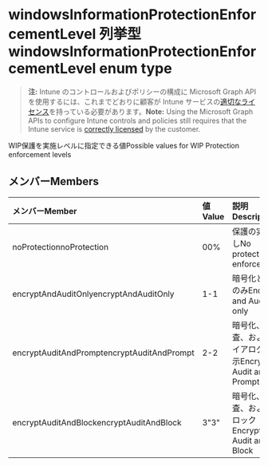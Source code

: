 # <a name="windowsinformationprotectionenforcementlevel-enum-type"></a><span data-ttu-id="0c787-101">windowsInformationProtectionEnforcementLevel 列挙型</span><span class="sxs-lookup"><span data-stu-id="0c787-101">windowsInformationProtectionEnforcementLevel enum type</span></span>

> <span data-ttu-id="0c787-102">**注:** Intune のコントロールおよびポリシーの構成に Microsoft Graph API を使用するには、これまでどおりに顧客が Intune サービスの[適切なライセンス](https://go.microsoft.com/fwlink/?linkid=839381)を持っている必要があります。</span><span class="sxs-lookup"><span data-stu-id="0c787-102">**Note:** Using the Microsoft Graph APIs to configure Intune controls and policies still requires that the Intune service is [correctly licensed](https://go.microsoft.com/fwlink/?linkid=839381) by the customer.</span></span>

<span data-ttu-id="0c787-103">WIP保護を実施レベルに指定できる値</span><span class="sxs-lookup"><span data-stu-id="0c787-103">Possible values for WIP Protection enforcement levels</span></span>
## <a name="members"></a><span data-ttu-id="0c787-104">メンバー</span><span class="sxs-lookup"><span data-stu-id="0c787-104">Members</span></span>
|<span data-ttu-id="0c787-105">メンバー</span><span class="sxs-lookup"><span data-stu-id="0c787-105">Member</span></span>|<span data-ttu-id="0c787-106">値</span><span class="sxs-lookup"><span data-stu-id="0c787-106">Value</span></span>|<span data-ttu-id="0c787-107">説明</span><span class="sxs-lookup"><span data-stu-id="0c787-107">Description</span></span>|
|:---|:---|:---|
|<span data-ttu-id="0c787-108">noProtection</span><span class="sxs-lookup"><span data-stu-id="0c787-108">noProtection</span></span>|<span data-ttu-id="0c787-109">0</span><span class="sxs-lookup"><span data-stu-id="0c787-109">0%</span></span>|<span data-ttu-id="0c787-110">保護の実施なし</span><span class="sxs-lookup"><span data-stu-id="0c787-110">No protection enforcement</span></span>|
|<span data-ttu-id="0c787-111">encryptAndAuditOnly</span><span class="sxs-lookup"><span data-stu-id="0c787-111">encryptAndAuditOnly</span></span>|<span data-ttu-id="0c787-112">1</span><span class="sxs-lookup"><span data-stu-id="0c787-112">-1</span></span>|<span data-ttu-id="0c787-113">暗号化と監査のみ</span><span class="sxs-lookup"><span data-stu-id="0c787-113">Encrypt and Audit only</span></span>|
|<span data-ttu-id="0c787-114">encryptAuditAndPrompt</span><span class="sxs-lookup"><span data-stu-id="0c787-114">encryptAuditAndPrompt</span></span>|<span data-ttu-id="0c787-115">2</span><span class="sxs-lookup"><span data-stu-id="0c787-115">-2</span></span>|<span data-ttu-id="0c787-116">暗号化、監査、およびダイアログの表示</span><span class="sxs-lookup"><span data-stu-id="0c787-116">Encrypt, Audit and Prompt</span></span>|
|<span data-ttu-id="0c787-117">encryptAuditAndBlock</span><span class="sxs-lookup"><span data-stu-id="0c787-117">encryptAuditAndBlock</span></span>|<span data-ttu-id="0c787-118">3</span><span class="sxs-lookup"><span data-stu-id="0c787-118">"3"</span></span>|<span data-ttu-id="0c787-119">暗号化、監査、およびブロック</span><span class="sxs-lookup"><span data-stu-id="0c787-119">Encrypt, Audit and Block</span></span>|








